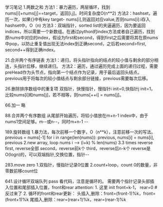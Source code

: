 ﻿学习笔记
1.两数之和
    方法1：暴力遍历，两层循环，找到nums[i]+nums[j]==target，返回[i,j]。时间复杂度O(n**2)
    方法2：hashset，遍历一次，如果{}中有key target- nums[i],则返回对应value,否则nums[i]:i存入hashset中。O（n)
    方法3：双端指针，sorted list的夹逼遍历，因为要返回indices，所以需要一个新数组。在通过python的index方法或者自己遍历，找到原nums中对应的index，假设为first和second，得到first之后需要将其在原nums中pop，以防止重复值出现无法index到正确second，之后若second>first, second++得到正确index。

21.合并两个有序链表
    方法1：递归，将头指针指向的结点的较小值与剩余的部分相连，头指针后移，继续递归。
    方法2：遍历，通过遍历完成上面的递归过程，需要preHead作为头节点，指向第一个结点作为记录，用于最后返回头结点。previous用于将每次的较小值结点与剩余部分链接，previous需要每次后移。

26.删除排序数组中的重复项
    双指针，快慢指针，慢指针i init=0,快指针j init=1，比较nums[i]和nums[j]，若不相等，则nums[++i] = nums[j]。

66.加一
    略

88.合并两个有序数组
    从尾部开始遍历，将较小值放在m+n-1 index中，由于nums1空间足够。m--或n--，同时m+n-1 --

189.旋转数组
    1.暴力法，每次前移一个数字，O（n**k），注意前移一次的写法。
        previous = nums[-1]
        for i in range(len(nums)):
            previous, nums[i] = nums[i], previous
    2.new array, loop nums i --> (i+k) % len(nums)
    3.3 times reverse
        first, reverse全部
        second，reverse前k个
        third，reverse后n-k个
        reverse是O(logn)的，可以双端指针,交换位置，指针--

283.move zero
    1.双指针，慢指针记录0位置
    2.count+loop，count 0的数量，非零数前移count位

641.设计循环双端队列
    pass
    看代码，注意是循环的。
    需要两个指针记录头部插入位置和尾部插入位置，front和rear
    attention:  1. 这里 init front=k-1， rear=0 # 反过来了
                2. 循环的front和rear更新：
                    头插入,删除：front=(front-1)%k，front=(front+1)%k
                    尾插入,删除：rear=(rear+1)%k，rear=(rear-1)%k
